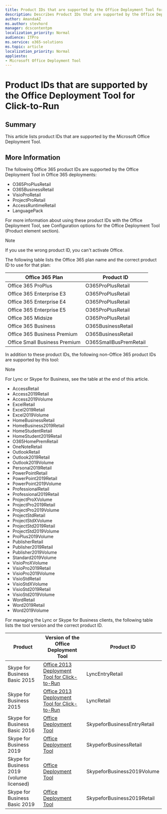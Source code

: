 ```yaml
---
title: Product IDs that are supported by the Office Deployment Tool for Click-to-Run
description: Describes Product IDs that are supported by the Office Deployment Tool for Click-to-Run。
author: AmandaAZ
ms.author: stevhord
manager: dcscontentpm
localization_priority: Normal
audience: ITPro
ms.service: o365-solutions
ms.topic: article
localization_priority: Normal
appliesto:
- Microsoft Office Deployment Tool
---
```


# Product IDs that are supported by the Office Deployment Tool for Click-to-Run

## Summary

This article lists product IDs that are supported by the Microsoft Office Deployment Tool.

## More Information

The following Office 365 product IDs are supported by the Office Deployment Tool in Office 365 deployments:

- O365ProPlusRetail
- O365BusinessRetail
- VisioProRetail
- ProjectProRetail
- AccessRuntimeRetail
- LanguagePack

For more information about using these product IDs with the Office Deployment Tool, see Configuration options for the Office Deployment Tool (Product element section).

> [!NOTE]
> If you use the wrong product ID, you can't activate Office.

The following table lists the Office 365 plan name and the correct product ID to use for that plan:

|**Office 365 Plan**          |**Product ID**      |
|-----------------------------|--------------------|
|Office 365 ProPlus           |O365ProPlusRetail   |
|Office 365 Enterprise E3     |O365ProPlusRetail   |
|Office 365 Enterprise E4     |O365ProPlusRetail   |
|Office 365 Enterprise E5     |O365ProPlusRetail   |
|Office 365 Midsize           |O365ProPlusRetail   |
|Office 365 Business          |O365BusinessRetail  |
|Office 365 Business Premium  |O365BusinessRetail  |
|Office Small Business Premium|O365SmallBusPremRetail |

In addition to these product IDs, the following non-Office 365 product IDs are supported by this tool:

> [!NOTE]
> For Lync or Skype for Business, see the table at the end of this article.

- AccessRetail
- Access2019Retail
- Access2019Volume
- ExcelRetail
- Excel2019Retail
- Excel2019Volume
- HomeBusinessRetail
- HomeBusiness2019Retail
- HomeStudentRetail
- HomeStudent2019Retail
- O365HomePremRetail
- OneNoteRetail
- OutlookRetail
- Outlook2019Retail
- Outlook2019Volume
- Personal2019Retail
- PowerPointRetail
- PowerPoint2019Retail
- PowerPoint2019Volume
- ProfessionalRetail
- Professional2019Retail
- ProjectProXVolume
- ProjectPro2019Retail
- ProjectPro2019Volume
- ProjectStdRetail
- ProjectStdXVolume
- ProjectStd2019Retail
- ProjectStd2019Volume
- ProPlus2019Volume
- PublisherRetail
- Publisher2019Retail
- Publisher2019Volume
- Standard2019Volume
- VisioProXVolume
- VisioPro2019Retail
- VisioPro2019Volume
- VisioStdRetail
- VisioStdXVolume
- VisioStd2019Retail
- VisioStd2019Volume
- WordRetail
- Word2019Retail
- Word2019Volume

For managing the Lync or Skype for Business clients, the following table lists the tool version and the correct product ID.

|**Product**                       |**Version of the Office Deployment Tool**      |**Product ID**     |
|----------------------------------|-----------------------------------------------|-------------------|
|Skype for Business Basic 2015     |[Office 2013 Deployment Tool for Click-to-Run](https://www.microsoft.com/en-us/download/details.aspx?id=36778)             |LyncEntryRetail     |
|Skype for Business 2015           |[Office 2013 Deployment Tool for Click-to-Run](https://www.microsoft.com/en-us/download/details.aspx?id=36778)             |LyncRetail          |
|Skype for Business Basic 2016     |[Office Deployment Tool](https://www.microsoft.com/en-us/download/details.aspx?id=49117)      |SkypeforBusinessEntryRetail       |
|Skype for Business 2019           |[Office Deployment Tool](https://www.microsoft.com/en-us/download/details.aspx?id=49117)      |SkypeforBusinessRetail            |
|Skype for Business 2019 (volume licensed)         |[Office Deployment Tool](https://www.microsoft.com/en-us/download/details.aspx?id=49117)      |SkypeforBusiness2019Volume            |
|Skype for Business Basic 2019     |[Office Deployment Tool](https://www.microsoft.com/en-us/download/details.aspx?id=49117)      |SkypeforBusiness2019Retail            |